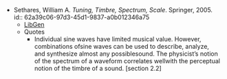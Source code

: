 - Sethares, William A. *Tuning, Timbre, Spectrum, Scale*. Springer, 2005.
  id:: 62a39c06-97d3-45d1-9837-a0b012346a75
	- [LibGen](https://libgen.li/index.php?req=tuning+timbre+spectrum+scale)
	- Quotes
		- Individual sine waves have limited musical value. However, combinations ofsine waves can be used to describe, analyze, and synthesize almost any possiblesound. The physicist’s notion of the spectrum of a waveform correlates wellwith the perceptual notion of the timbre of a sound. [section 2.2]